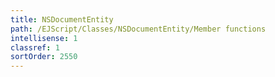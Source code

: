 ```yaml
---
title: NSDocumentEntity
path: /EJScript/Classes/NSDocumentEntity/Member functions
intellisense: 1
classref: 1
sortOrder: 2550
---
```





